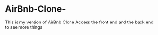 # AirBnb-Clone-
This is my version of AirBnb Clone
Access the front end and the back end to see more things
